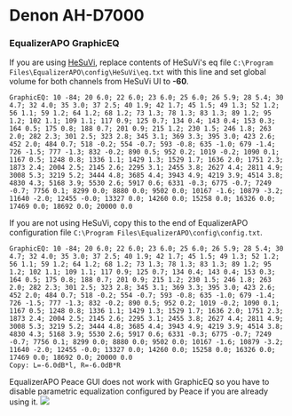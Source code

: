 # Denon AH-D7000
### EqualizerAPO GraphicEQ
If you are using [HeSuVi](https://sourceforge.net/projects/hesuvi/), replace contents of HeSuVi's eq file `C:\Program Files\EqualizerAPO\config\HeSuVi\eq.txt` with this line and set global volume for both channels from HeSuVi UI to **-60**.
```
GraphicEQ: 10 -84; 20 6.0; 22 6.0; 23 6.0; 25 6.0; 26 5.9; 28 5.4; 30 4.7; 32 4.0; 35 3.0; 37 2.5; 40 1.9; 42 1.7; 45 1.5; 49 1.3; 52 1.2; 56 1.1; 59 1.2; 64 1.2; 68 1.2; 73 1.3; 78 1.3; 83 1.3; 89 1.2; 95 1.2; 102 1.1; 109 1.1; 117 0.9; 125 0.7; 134 0.4; 143 0.4; 153 0.3; 164 0.5; 175 0.8; 188 0.7; 201 0.9; 215 1.2; 230 1.5; 246 1.8; 263 2.0; 282 2.3; 301 2.5; 323 2.8; 345 3.1; 369 3.3; 395 3.0; 423 2.6; 452 2.0; 484 0.7; 518 -0.2; 554 -0.7; 593 -0.8; 635 -1.0; 679 -1.4; 726 -1.5; 777 -1.3; 832 -0.2; 890 0.5; 952 0.2; 1019 -0.2; 1090 0.1; 1167 0.5; 1248 0.8; 1336 1.1; 1429 1.3; 1529 1.7; 1636 2.0; 1751 2.3; 1873 2.4; 2004 2.5; 2145 2.6; 2295 3.1; 2455 3.8; 2627 4.4; 2811 4.9; 3008 5.3; 3219 5.2; 3444 4.8; 3685 4.4; 3943 4.9; 4219 3.9; 4514 3.8; 4830 4.3; 5168 3.9; 5530 2.6; 5917 0.6; 6331 -0.3; 6775 -0.7; 7249 -0.7; 7756 0.1; 8299 0.0; 8880 0.0; 9502 0.0; 10167 -1.6; 10879 -3.2; 11640 -2.0; 12455 -0.0; 13327 0.0; 14260 0.0; 15258 0.0; 16326 0.0; 17469 0.0; 18692 0.0; 20000 0.0
```
If you are not using HeSuVi, copy this to the end of EqualizerAPO configuration file `C:\Program Files\EqualizerAPO\config\config.txt`.
```
GraphicEQ: 10 -84; 20 6.0; 22 6.0; 23 6.0; 25 6.0; 26 5.9; 28 5.4; 30 4.7; 32 4.0; 35 3.0; 37 2.5; 40 1.9; 42 1.7; 45 1.5; 49 1.3; 52 1.2; 56 1.1; 59 1.2; 64 1.2; 68 1.2; 73 1.3; 78 1.3; 83 1.3; 89 1.2; 95 1.2; 102 1.1; 109 1.1; 117 0.9; 125 0.7; 134 0.4; 143 0.4; 153 0.3; 164 0.5; 175 0.8; 188 0.7; 201 0.9; 215 1.2; 230 1.5; 246 1.8; 263 2.0; 282 2.3; 301 2.5; 323 2.8; 345 3.1; 369 3.3; 395 3.0; 423 2.6; 452 2.0; 484 0.7; 518 -0.2; 554 -0.7; 593 -0.8; 635 -1.0; 679 -1.4; 726 -1.5; 777 -1.3; 832 -0.2; 890 0.5; 952 0.2; 1019 -0.2; 1090 0.1; 1167 0.5; 1248 0.8; 1336 1.1; 1429 1.3; 1529 1.7; 1636 2.0; 1751 2.3; 1873 2.4; 2004 2.5; 2145 2.6; 2295 3.1; 2455 3.8; 2627 4.4; 2811 4.9; 3008 5.3; 3219 5.2; 3444 4.8; 3685 4.4; 3943 4.9; 4219 3.9; 4514 3.8; 4830 4.3; 5168 3.9; 5530 2.6; 5917 0.6; 6331 -0.3; 6775 -0.7; 7249 -0.7; 7756 0.1; 8299 0.0; 8880 0.0; 9502 0.0; 10167 -1.6; 10879 -3.2; 11640 -2.0; 12455 -0.0; 13327 0.0; 14260 0.0; 15258 0.0; 16326 0.0; 17469 0.0; 18692 0.0; 20000 0.0
Copy: L=-6.0dB*l, R=-6.0dB*R
```
EqualizerAPO Peace GUI does not work with GraphicEQ so you have to disable parametric equalization configured by Peace if you are already using it.
![](https://raw.githubusercontent.com/jaakkopasanen/AutoEq/master/results/Innerfidelity%202017/innerfidelity/onear/Denon%20AH-D7000/Denon%20AH-D7000.png)
